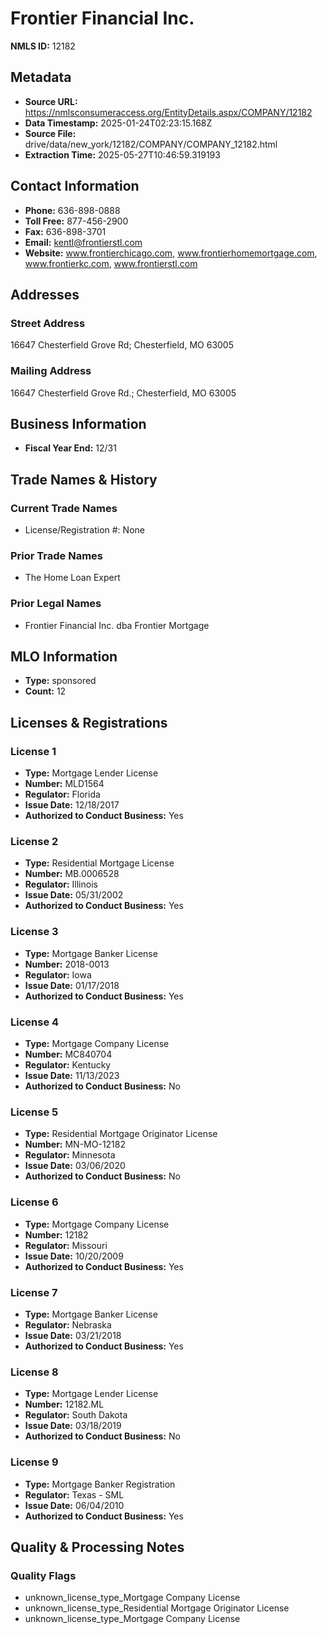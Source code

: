 # Frontier Financial Inc.

**NMLS ID:** 12182

## Metadata
- **Source URL:** https://nmlsconsumeraccess.org/EntityDetails.aspx/COMPANY/12182
- **Data Timestamp:** 2025-01-24T02:23:15.168Z
- **Source File:** drive/data/new_york/12182/COMPANY/COMPANY_12182.html
- **Extraction Time:** 2025-05-27T10:46:59.319193

## Contact Information
- **Phone:** 636-898-0888
- **Toll Free:** 877-456-2900
- **Fax:** 636-898-3701
- **Email:** kentl@frontierstl.com
- **Website:** www.frontierchicago.com, www.frontierhomemortgage.com, www.frontierkc.com, www.frontierstl.com

## Addresses
### Street Address
16647 Chesterfield Grove Rd; Chesterfield, MO 63005

### Mailing Address
16647 Chesterfield Grove Rd.; Chesterfield, MO 63005

## Business Information
- **Fiscal Year End:** 12/31

## Trade Names & History
### Current Trade Names
- License/Registration #: None

### Prior Trade Names
- The Home Loan Expert

### Prior Legal Names
- Frontier Financial Inc. dba Frontier Mortgage

## MLO Information
- **Type:** sponsored
- **Count:** 12

## Licenses & Registrations

### License 1
- **Type:** Mortgage Lender License
- **Number:** MLD1564
- **Regulator:** Florida
- **Issue Date:** 12/18/2017
- **Authorized to Conduct Business:** Yes

### License 2
- **Type:** Residential Mortgage License
- **Number:** MB.0006528
- **Regulator:** Illinois
- **Issue Date:** 05/31/2002
- **Authorized to Conduct Business:** Yes

### License 3
- **Type:** Mortgage Banker License
- **Number:** 2018-0013
- **Regulator:** Iowa
- **Issue Date:** 01/17/2018
- **Authorized to Conduct Business:** Yes

### License 4
- **Type:** Mortgage Company License
- **Number:** MC840704
- **Regulator:** Kentucky
- **Issue Date:** 11/13/2023
- **Authorized to Conduct Business:** No

### License 5
- **Type:** Residential Mortgage Originator License
- **Number:** MN-MO-12182
- **Regulator:** Minnesota
- **Issue Date:** 03/06/2020
- **Authorized to Conduct Business:** No

### License 6
- **Type:** Mortgage Company License
- **Number:** 12182
- **Regulator:** Missouri
- **Issue Date:** 10/20/2009
- **Authorized to Conduct Business:** Yes

### License 7
- **Type:** Mortgage Banker License
- **Regulator:** Nebraska
- **Issue Date:** 03/21/2018
- **Authorized to Conduct Business:** Yes

### License 8
- **Type:** Mortgage Lender License
- **Number:** 12182.ML
- **Regulator:** South Dakota
- **Issue Date:** 03/18/2019
- **Authorized to Conduct Business:** No

### License 9
- **Type:** Mortgage Banker Registration
- **Regulator:** Texas - SML
- **Issue Date:** 06/04/2010
- **Authorized to Conduct Business:** Yes

## Quality & Processing Notes
### Quality Flags
- unknown_license_type_Mortgage Company License
- unknown_license_type_Residential Mortgage Originator License
- unknown_license_type_Mortgage Company License
